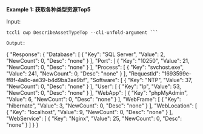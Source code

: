**Example 1: 获取各种类型资源Top5**



Input: 

```
tccli cwp DescribeAssetTypeTop --cli-unfold-argument ```

Output: 
```
{
    "Response": {
        "Database": [
            {
                "Key": "SQL Server",
                "Value": 2,
                "NewCount": 0,
                "Desc": "none"
            }
        ],
        "Port": [
            {
                "Key": "10250",
                "Value": 21,
                "NewCount": 0,
                "Desc": "none"
            }
        ],
        "Process": [
            {
                "Key": "svchost.exe",
                "Value": 241,
                "NewCount": 0,
                "Desc": "none"
            }
        ],
        "RequestId": "1693599e-ff8f-4a8c-ae39-b4d9ba3ae9bf",
        "Software": [
            {
                "Key": "NTP",
                "Value": 37,
                "NewCount": 0,
                "Desc": "none"
            }
        ],
        "User": [
            {
                "Key": "lp",
                "Value": 53,
                "NewCount": 0,
                "Desc": "none"
            }
        ],
        "WebApp": [
            {
                "Key": "phpMyAdmin",
                "Value": 6,
                "NewCount": 0,
                "Desc": "none"
            }
        ],
        "WebFrame": [
            {
                "Key": "hibernate",
                "Value": 3,
                "NewCount": 0,
                "Desc": "none"
            }
        ],
        "WebLocation": [
            {
                "Key": "localhost",
                "Value": 9,
                "NewCount": 0,
                "Desc": "none"
            }
        ],
        "WebService": [
            {
                "Key": "Nginx",
                "Value": 25,
                "NewCount": 0,
                "Desc": "none"
            }
        ]
    }
}
```

